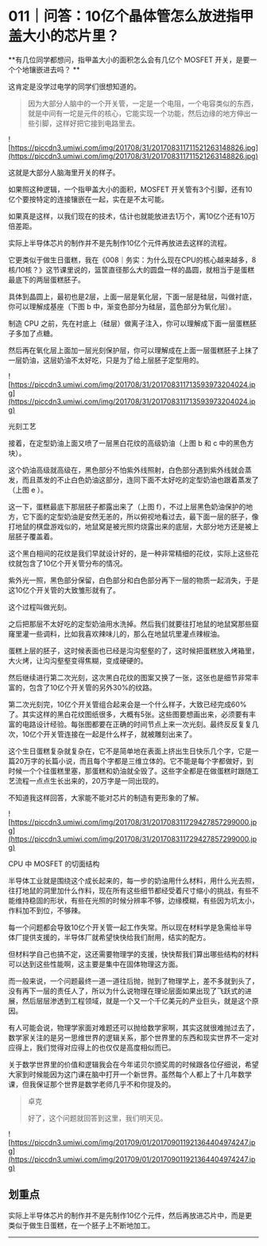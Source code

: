 # 011｜问答：10亿个晶体管怎么放进指甲盖大小的芯片里？

 **有几位同学都想问，指甲盖大小的面积怎么会有几亿个 MOSFET 开关，是要一个个地镶嵌进去吗？ **

这肯定是没学过电学的同学们很想知道的。

> 因为大部分人脑中的一个开关管，一定是一个电阻，一个电容类似的东西，就是中间有一坨是元件的核心，它能实现一个功能，然后边缘的地方伸出一些引脚，这样好把它接到电路里去。

![https://piccdn3.umiwi.com/img/201708/31/201708311711521263148826.jpg](https://piccdn3.umiwi.com/img/201708/31/201708311711521263148826.jpg)

这就是大部分人脑海里开关的样子。

如果照这种逻辑，一个指甲盖大小的面积，MOSFET 开关管有3个引脚，还有10亿个要按特定的连接镶嵌在一起，实在是不太可能。

如果真是这样，以我们现在的技术，估计也就能放进去1万个，离10亿个还有10万倍差距。

实际上半导体芯片的制作并不是先制作10亿个元件再放进去这样的流程。

它更类似于做生日蛋糕，我在《008｜务实：为什么现在CPU的核心越来越多，8核/10核？》这节课里说的，篮筐直径那么大的圆盘一样的晶圆，就相当于是蛋糕最底下的两层蛋糕胚子。

具体到晶圆上，最初也是2层，上面一层是氧化层，下面一层是硅层，叫做衬底，你可以理解成基座（下图 b 中，渐变色部分为硅层，蓝色部分为氧化层）。

制造 CPU 之前，先在衬底上（硅层）做离子注入，你可以理解成下面一层蛋糕胚子多加了点糖。

然后再在氧化层上面加一层光刻保护层，你可以理解成在上面一层蛋糕胚子上抹了一层奶油，这层奶油不太好吃，只是为了给上层胚子定型用的。

![https://piccdn3.umiwi.com/img/201708/31/201708311713593973204024.jpg](https://piccdn3.umiwi.com/img/201708/31/201708311713593973204024.jpg)

光刻工艺

接着，在定型奶油上面又喷了一层黑白花纹的高级奶油（上图 b 和 c 中的黑色方块）。

这个奶油高级就高级在，黑色部分不怕紫外线照射，白色部分遇到紫外线就会蒸发，而且蒸发的不止白色奶油这部分，连同下面不太好吃的定型奶油也跟着蒸发了（上图 e ）。

这一下，蛋糕最底下那层胚子都露出来了（上图 f），不过上层黑色奶油保护的地方，它下面的定型奶油是安然无恙的，所以俯视地看过去，最下面一层的胚子，像打地鼠的棋盘游戏似的，地鼠窝是被光照灼烧露出来的底层，大部分地方还是被上层胚子覆盖着。

这个黑白相间的花纹是我们早就设计好的，是一种非常精细的花纹，实际上这些花纹就包含了10亿个开关管分布的情况。

紫外光一照，黑色部分保留，白色部分和白色部分再下一层的物质一起消失，于是这10亿个开关管的大致雏形就有了。

这个过程叫做光刻。

之后把那层不太好吃的定型奶油用水洗掉。然后我们就要往打地鼠的地鼠窝那些窟窿里灌一些调料，比如我喜欢辣味儿的，那么在地鼠坑里灌点辣椒油。

蛋糕上层的胚子，这时候表面也已经是沟沟壑壑的了，这时候把蛋糕放入烤箱里，大火烤，让沟沟壑壑变得焦糊，变成硬硬的。

然后继续进行第二次光刻，这次黑白花纹的图案又换了一张，这张也是细节非常丰富的，包含了10亿个开关管的另外30%的纹路。

第二次光刻完，10亿个开关管组合起来会是一个什么样子，大致已经完成60%了。其实这样的黑白花纹图纸很多，大概有5张。这些图要想画出来，必须要有丰富的电路设计经验。每张图都要在正确的时间节点上来一次光刻。最终反反复复几次，10亿个开关管连接在一起是什么样子，就被雕刻出来了。

这个生日蛋糕复杂就复杂在，它不是简单地在表面上挤出生日快乐几个字，它是一篇20万字的长篇小说，而且每个字都是三维立体的。它不能是每个字都做好，到时候一个个往蛋糕里塞，那蛋糕和奶油就全毁了。这些字全都是在做蛋糕时跟随工艺流程一点点生长出来的，20万字是一同出现的。

不知道我这样回答，大家能不能对芯片的制造有更形象的了解。

![https://piccdn3.umiwi.com/img/201708/31/201708311729427857299000.jpg](https://piccdn3.umiwi.com/img/201708/31/201708311729427857299000.jpg)

CPU 中 MOSFET 的切面结构

半导体工业就是围绕这个成长起来的，每一步的奶油用什么材料，用什么光去照，往打地鼠的洞里加什么作料，现在所有这些细节都经受着尺寸缩小的挑战，有些不能维持稳固的形状，有些在光照的时候分辨率不够，边缘模糊，有些因为坑太小，作料加不到位，不够辣。

每一个问题都会导致10亿个开关管一起工作失常。所以现在材料学是急需给半导体厂提供支援的，半导体厂就希望快快给我们耐用，结实的配方。

但材料学自己也搞不定，这还需要物理学的支援，快快帮我们算出哪些结构的材料可以达到这些性能啊，这主要是集中在固体物理这方面。

而一般来说，一个问题最终一道一道往后抛，抛到了物理学上，差不多就到头了，没有再下一层的责任人了，所以为什么说物理在理论层面如果出现了飞跃式的进展，然后层层渗透到工程领域，就是一个又一个千亿美元的产业巨头，就是这个原因。

有人可能会说，物理学家面对难题还可以抛给数学家啊，其实这就很难抛过去了，数学家关注的是另一思维世界的逻辑关系，那个世界里的东西和现实世界不一定对应得上，我们觉得对应得上的也仅仅是高度相似而已。

关于数学世界里的价值和逻辑我会在今年诺贝尔颁奖周的时候跟各位仔细说，希望大家到时候能因为这门课在脑中打开一个新世界。虽然每个人都上了十几年数学课，但我保证那个世界是数学老师几乎不和你提及的。

> 卓克
> 
> 好了，这个问题就回答到这里，我们明天见。

![https://piccdn3.umiwi.com/img/201709/01/201709011921364404974247.jpg](https://piccdn3.umiwi.com/img/201709/01/201709011921364404974247.jpg)

## 划重点

实际上半导体芯片的制作并不是先制作10亿个元件，然后再放进芯片中，而是更类似于做生日蛋糕，在一个胚子上不断地加工。

---
